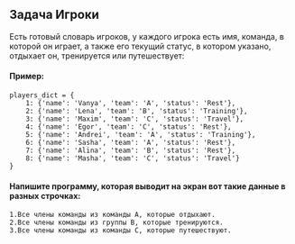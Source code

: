 ## Задача Игроки
Есть готовый словарь игроков, у каждого игрока есть имя, команда, в которой он играет, 
а также его текущий статус, в котором указано, отдыхает он, тренируется или путешествует:
#### Пример:
```
players_dict = {
    1: {'name': 'Vanya', 'team': 'A', 'status': 'Rest'},
    2: {'name': 'Lena', 'team': 'B', 'status': 'Training'},
    3: {'name': 'Maxim', 'team': 'C', 'status': 'Travel'},
    4: {'name': 'Egor', 'team': 'C', 'status': 'Rest'},
    5: {'name': 'Andrei', 'team': 'A', 'status': 'Training'},
    6: {'name': 'Sasha', 'team': 'A', 'status': 'Rest'},
    7: {'name': 'Alina', 'team': 'B', 'status': 'Rest'},
    8: {'name': 'Masha', 'team': 'C', 'status': 'Travel'}
}

```
#### Напишите программу, которая выводит на экран вот такие данные в разных строчках:
```
1.Все члены команды из команды А, которые отдыхают.
2.Все члены команды из группы B, которые тренируются.
3.Все члены команды из команды C, которые путешествуют.
```